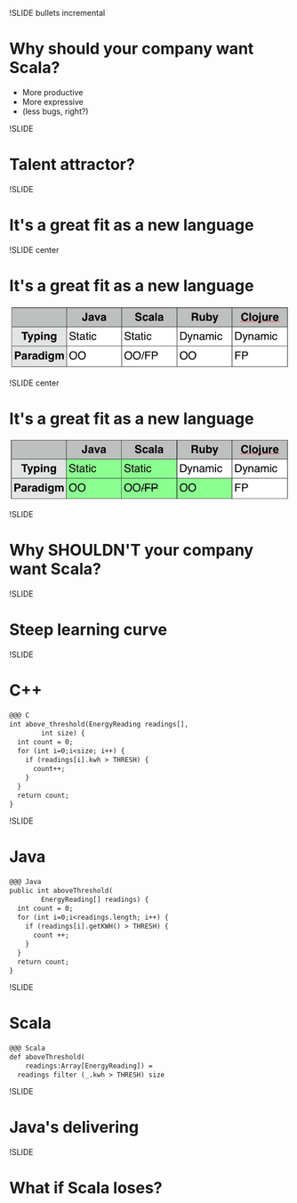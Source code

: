 !SLIDE bullets incremental
# Why should your company want Scala?
* More productive
* More expressive
* (less bugs, right?)

!SLIDE
# Talent attractor?

!SLIDE
# It's a great fit as a new language

!SLIDE center
# It's a great fit as a new language
![Comparison](comparison.jpg)

!SLIDE center
# It's a great fit as a new language
![Comparison](comparison2.jpg)

!SLIDE 
# Why SHOULDN'T your company want Scala?

!SLIDE
# Steep learning curve

!SLIDE
# C++
    @@@ C
    int above_threshold(EnergyReading readings[], 
            int size) {
      int count = 0;
      for (int i=0;i<size; i++) {
        if (readings[i].kwh > THRESH) {
          count++;
        }
      }
      return count;
    }

!SLIDE
# Java

    @@@ Java
    public int aboveThreshold(
            EnergyReading[] readings) {
      int count = 0;
      for (int i=0;i<readings.length; i++) {
        if (readings[i].getKWH() > THRESH) {
          count ++;
        }
      }
      return count;
    }

!SLIDE
# Scala

    @@@ Scala
    def aboveThreshold(
        readings:Array[EnergyReading]) = 
      readings filter (_.kwh > THRESH) size

!SLIDE
# Java's delivering

!SLIDE
# What if Scala loses?

